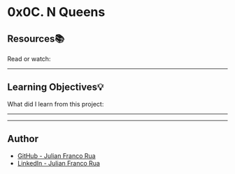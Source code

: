 # 0x0C. N Queens

## Resources:books:
Read or watch:

---
## Learning Objectives:bulb:
What did I learn from this project:

---
---

## Author
* [GitHub - Julian Franco Rua](https://github.com/julianfrancor)
* [LinkedIn - Julian Franco Rua](https://www.linkedin.com/in/julianfrancor/)
